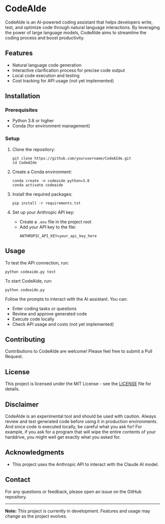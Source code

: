 # CodeAIde

CodeAIde is an AI-powered coding assistant that helps developers write, test, and optimize code through natural language interactions. By leveraging the power of large language models, CodeAIde aims to streamline the coding process and boost productivity.

## Features

- Natural language code generation
- Interactive clarification process for precise code output
- Local code execution and testing
- Cost tracking for API usage (not yet implemented)

## Installation

### Prerequisites

- Python 3.8 or higher
- Conda (for environment management)

### Setup

1. Clone the repository:
   ```
   git clone https://github.com/yourusername/CodeAIde.git
   cd CodeAIde
   ```

2. Create a Conda environment:
   ```
   conda create -n codeaide python=3.8
   conda activate codeaide
   ```

3. Install the required packages:
   ```
   pip install -r requirements.txt
   ```

4. Set up your Anthropic API key:
   - Create a `.env` file in the project root
   - Add your API key to the file:
     ```
     ANTHROPIC_API_KEY=your_api_key_here
     ```

## Usage

To test the API connection, run:

```
python codeaide.py test
```

To start CodeAIde, run:

```
python codeaide.py
```

Follow the prompts to interact with the AI assistant. You can:
- Enter coding tasks or questions
- Review and approve generated code
- Execute code locally
- Check API usage and costs (not yet implemented)

## Contributing

Contributions to CodeAIde are welcome! Please feel free to submit a Pull Request.

## License

This project is licensed under the MIT License - see the [LICENSE](LICENSE) file for details.

## Disclaimer

CodeAIde is an experimental tool and should be used with caution. Always review and test generated code before using it in production environments. And since code is executed locally, be careful what you ask for! For example, if you ask for a program that will wipe the entire contents of your harddrive, you might well get exactly what you asked for.

## Acknowledgments

- This project uses the Anthropic API to interact with the Claude AI model.

## Contact

For any questions or feedback, please open an issue on the GitHub repository.

---

**Note:** This project is currently in development. Features and usage may change as the project evolves.